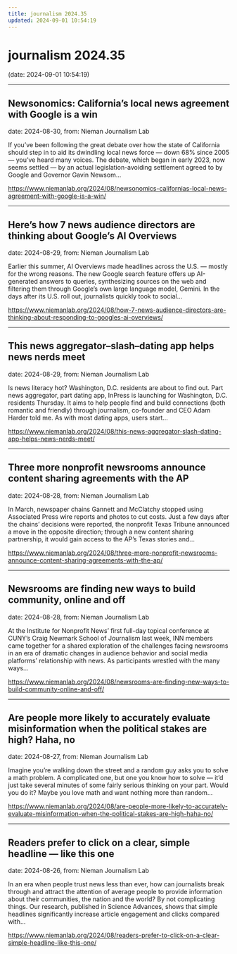 ```yaml
---
title: journalism 2024.35
updated: 2024-09-01 10:54:19
---
```


# journalism 2024.35

(date: 2024-09-01 10:54:19)

---

## Newsonomics: California’s local news agreement with Google is a win

date: 2024-08-30, from: Nieman Journalism Lab

If you’ve been following the great debate over how the state of California should step in to aid its dwindling local news force — down 68% since 2005 — you’ve heard many voices. The debate, which began in early 2023, now seems settled — by an actual legislation-avoiding settlement agreed to by Google and Governor Gavin Newsom... 

<https://www.niemanlab.org/2024/08/newsonomics-californias-local-news-agreement-with-google-is-a-win/>

---

## Here’s how 7 news audience directors are thinking about Google’s AI Overviews

date: 2024-08-29, from: Nieman Journalism Lab

Earlier this summer, AI Overviews made headlines across the U.S. — mostly for the wrong reasons. The new Google search feature offers up AI-generated answers to queries, synthesizing sources on the web and filtering them through Google’s own large language model, Gemini. In the days after its U.S. roll out, journalists quickly took to social... 

<https://www.niemanlab.org/2024/08/how-7-news-audience-directors-are-thinking-about-responding-to-googles-ai-overviews/>

---

## This news aggregator–slash–dating app helps news nerds meet

date: 2024-08-29, from: Nieman Journalism Lab

Is news literacy hot? Washington, D.C. residents are about to find out. Part news aggregator, part dating app, InPress is launching for Washington, D.C. residents Thursday. It aims to help people find and build connections (both romantic and friendly) through journalism, co-founder and CEO Adam Harder told me. As with most dating apps, users start... 

<https://www.niemanlab.org/2024/08/this-news-aggregator-slash-dating-app-helps-news-nerds-meet/>

---

## Three more nonprofit newsrooms announce content sharing agreements with the AP

date: 2024-08-28, from: Nieman Journalism Lab

In March, newspaper chains Gannett and McClatchy stopped using Associated Press wire reports and photos to cut costs. Just a few days after the chains’ decisions were reported, the nonprofit Texas Tribune announced a move in the opposite direction; through a new content sharing partnership, it would gain access to the AP’s Texas stories and... 

<https://www.niemanlab.org/2024/08/three-more-nonprofit-newsrooms-announce-content-sharing-agreements-with-the-ap/>

---

## Newsrooms are finding new ways to build community, online and off

date: 2024-08-28, from: Nieman Journalism Lab

At the Institute for Nonprofit News’ first full-day topical conference at CUNY’s Craig Newmark School of Journalism last week, INN members came together for a shared exploration of the challenges facing newsrooms in an era of dramatic changes in audience behavior and social media platforms’ relationship with news. As participants wrestled with the many ways... 

<https://www.niemanlab.org/2024/08/newsrooms-are-finding-new-ways-to-build-community-online-and-off/>

---

## Are people more likely to accurately evaluate misinformation when the political stakes are high? Haha, no

date: 2024-08-27, from: Nieman Journalism Lab

Imagine you&#8217;re walking down the street and a random guy asks you to solve a math problem. A complicated one, but one you know how to solve — it&#8217;d just take several minutes of some fairly serious thinking on your part. Would you do it? Maybe you love math and want nothing more than random... 

<https://www.niemanlab.org/2024/08/are-people-more-likely-to-accurately-evaluate-misinformation-when-the-political-stakes-are-high-haha-no/>

---

## Readers prefer to click on a clear, simple headline — like this one

date: 2024-08-26, from: Nieman Journalism Lab

In an era when people trust news less than ever, how can journalists break through and attract the attention of average people to provide information about their communities, the nation and the world? By not complicating things. Our research, published in Science Advances, shows that simple headlines significantly increase article engagement and clicks compared with... 

<https://www.niemanlab.org/2024/08/readers-prefer-to-click-on-a-clear-simple-headline-like-this-one/>

